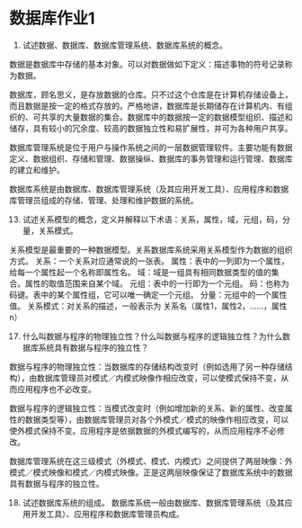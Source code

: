 # 数据库作业1


1. 试述数据、数据库、数据库管理系统、数据库系统的概念。

数据是数据库中存储的基本对象。可以对数据做如下定义：描述事物的符号记录称为数据。

数据库，顾名思义，是存放数据的仓库。只不过这个仓库是在计算机存储设备上，而且数据是按一定的格式存放的。严格地讲，数据库是长期储存在计算机内、有组织的、可共享的大量数据的集合。数据库中的数据按一定的数据模型组织、描述和储存，具有较小的冗余度、较高的数据独立性和易扩展性，并可为各种用户共享。

数据库管理系统是位于用户与操作系统之间的一层数据管理软件。主要功能有数据定义、数据组织、存储和管理、数据操纵、数据库的事务管理和运行管理、数据库的建立和维护。

数据库系统是由数据库、数据库管理系统（及其应用开发工具）、应用程序和数据库管理员组成的存储、管理、处理和维护数据的系统。

13. 试述关系模型的概念，定义并解释以下术语：关系，属性，域，元组，码，分量，关系模式。

关系模型是最重要的一种数据模型。关系数据库系统采用关系模型作为数据的组织方式。
关系：一个关系对应通常说的一张表。
属性：表中的一列即为一个属性，给每一个属性起一个名称即属性名。
域：域是一组具有相同数据类型的值的集合。属性的取值范围来自某个域。
元组：表中的一行即为一个元组。
码：也称为码键。表中的某个属性组，它可以唯一确定一个元组。
分量：元组中的一个属性值。
关系模式：对关系的描述，一般表示为 关系名（属性1，属性2，……，属性n）

17. 什么叫数据与程序的物理独立性？什么叫数据与程序的逻辑独立性？为什么数据库系统具有数据与程序的独立性？

数据与程序的物理独立性：当数据库的存储结构改变时（例如选用了另一种存储结构），由数据库管理员对模式／内模式映像作相应改变，可以使模式保持不变，从而应用程序也不必改变。

数据与程序的逻辑独立性：当模式改变时（例如增加新的关系、新的属性、改变属性的数据类型等），由数据库管理员对各个外模式／模式的映像作相应改变，可以使外模式保持不变。应用程序是依据数据的外模式编写的，从而应用程序不必修改。

数据库管理系统在这三级模式（外模式、模式、内模式）之间提供了两层映像：外模式／模式映像和模式／内模式映像。正是这两层映像保证了数据库系统中的数据具有数据与程序的独立性。

18. 试述数据库系统的组成。
数据库系统一般由数据库、数据库管理系统（及其应用开发工具）、应用程序和数据库管理员构成。
